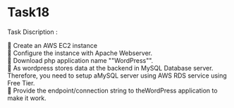 # Task18  

Task Discription :

🔅 Create an AWS EC2 instance </br>
🔅 Configure the instance with Apache Webserver. </br>
🔅 Download php application name ""WordPress"". </br>
🔅 As wordpress stores data at the backend in MySQL Database server. Therefore, you need to setup aMySQL server using AWS RDS service using Free Tier. </br>
🔅 Provide the endpoint/connection string to theWordPress application to make it work.  </br>
